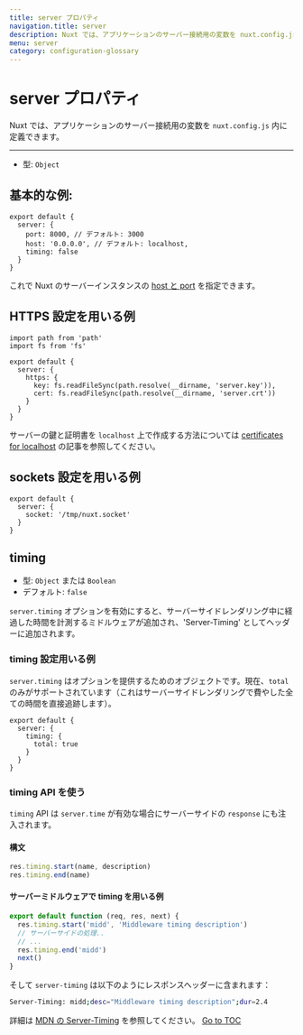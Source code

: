 ```yaml
---
title: server プロパティ
navigation.title: server
description: Nuxt では、アプリケーションのサーバー接続用の変数を nuxt.config.js 内に定義できます。
menu: server
category: configuration-glossary
---
```

# server プロパティ

Nuxt では、アプリケーションのサーバー接続用の変数を `nuxt.config.js` 内に定義できます。

---

- 型: `Object`

## 基本的な例:

```js{}[nuxt.config.js]
export default {
  server: {
    port: 8000, // デフォルト: 3000
    host: '0.0.0.0', // デフォルト: localhost,
    timing: false
  }
}
```

これで Nuxt のサーバーインスタンスの [host と port](./features/configuration#edit-host-and-port) を指定できます。

## HTTPS 設定を用いる例

```js{}[nuxt.config.js]
import path from 'path'
import fs from 'fs'

export default {
  server: {
    https: {
      key: fs.readFileSync(path.resolve(__dirname, 'server.key')),
      cert: fs.readFileSync(path.resolve(__dirname, 'server.crt'))
    }
  }
}
```

サーバーの鍵と証明書を `localhost` 上で作成する方法については [certificates for localhost](https://letsencrypt.org/docs/certificates-for-localhost/) の記事を参照してください。

## sockets 設定を用いる例

```js{}[nuxt.config.js]
export default {
  server: {
    socket: '/tmp/nuxt.socket'
  }
}
```

## timing

- 型: `Object` または `Boolean`
- デフォルト: `false`

`server.timing` オプションを有効にすると、サーバーサイドレンダリング中に経過した時間を計測するミドルウェアが追加され、'Server-Timing' としてヘッダーに追加されます。

### timing 設定用いる例

`server.timing` はオプションを提供するためのオブジェクトです。現在、`total` のみがサポートされています（これはサーバーサイドレンダリングで費やした全ての時間を直接追跡します）。

```js{}[nuxt.config.js]
export default {
  server: {
    timing: {
      total: true
    }
  }
}
```

### timing API を使う

`timing` API は `server.time` が有効な場合にサーバーサイドの `response` にも注入されます。

#### 構文

```js
res.timing.start(name, description)
res.timing.end(name)
```

#### サーバーミドルウェアで timing を用いる例

```js
export default function (req, res, next) {
  res.timing.start('midd', 'Middleware timing description')
  // サーバーサイドの処理..
  // ...
  res.timing.end('midd')
  next()
}
```

そして `server-timing` は以下のようにレスポンスヘッダーに含まれます：

```bash
Server-Timing: midd;desc="Middleware timing description";dur=2.4
```

詳細は [MDN の Server-Timing](https://developer.mozilla.org/en-US/docs/Web/HTTP/Headers/Server-Timing) を参照してください。
<span style='float: footnote;'><a href="../index.html#toc">Go to TOC</a></span>
